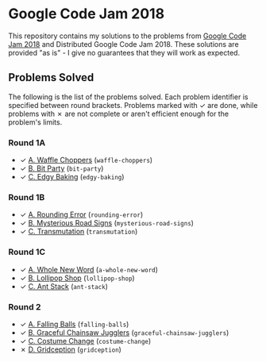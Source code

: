 # Google Code Jam 2018

This repository contains my solutions to the problems from [Google Code Jam 2018][1] and Distributed Google Code Jam 2018. These solutions are provided "as is" - I give no guarantees that they will work as expected.

## Problems Solved

The following is the list of the problems solved. Each problem identifier is specified between round brackets. Problems marked with ✓ are done, while problems with ✗ are not complete or aren't efficient enough for the problem's limits.


### Round 1A

* ✓ [A. Waffle Choppers][round1a1] (`waffle-choppers`)
* ✓ [B. Bit Party][round1a2] (`bit-party`)
* ✓ [C. Edgy Baking][round1a3] (`edgy-baking`)

### Round 1B

* ✓ [A. Rounding Error][round1b1] (`rounding-error`)
* ✓ [B. Mysterious Road Signs][round1b2] (`mysterious-road-signs`)
* ✓ [C. Transmutation][round1b3] (`transmutation`)

### Round 1C

* ✓ [A. Whole New Word][round1c1] (`a-whole-new-word`)
* ✓ [B. Lollipop Shop][round1c2] (`lollipop-shop`)
* ✓ [C. Ant Stack][round1c3] (`ant-stack`)

### Round 2

* ✓ [A. Falling Balls][round21] (`falling-balls`)
* ✓ [B. Graceful Chainsaw Jugglers][round22] (`graceful-chainsaw-jugglers`)
* ✓ [C. Costume Change][round23] (`costume-change`)
* ✗ [D. Gridception][round24] (`gridception`)


[1]: https://code.google.com/codejam
[2]: https://code.google.com/codejam/resources/quickstart-guide#dcj
[round1a1]: https://codejam.withgoogle.com/2018/challenges/0000000000007883/dashboard
[round1a2]: https://codejam.withgoogle.com/2018/challenges/0000000000007883/dashboard/000000000002fff6
[round1a3]: https://codejam.withgoogle.com/2018/challenges/0000000000007883/dashboard/000000000002fff7
[round1b1]: https://codejam.withgoogle.com/2018/challenges/0000000000007764/dashboard
[round1b2]: https://codejam.withgoogle.com/2018/challenges/0000000000007764/dashboard/000000000003675b
[round1b3]: https://codejam.withgoogle.com/2018/challenges/0000000000007764/dashboard/000000000003675c
[round1c1]: https://codejam.withgoogle.com/2018/challenges/0000000000007765/dashboard
[round1c2]: https://codejam.withgoogle.com/2018/challenges/0000000000007765/dashboard/000000000003e068
[round1c3]: https://codejam.withgoogle.com/2018/challenges/0000000000007765/dashboard/000000000003e0a8
[round21]: https://codejam.withgoogle.com/2018/challenges/0000000000007706/dashboard
[round22]: https://codejam.withgoogle.com/2018/challenges/0000000000007706/dashboard/00000000000459f3
[round23]: https://codejam.withgoogle.com/2018/challenges/0000000000007706/dashboard/0000000000045875
[round24]: https://codejam.withgoogle.com/2018/challenges/0000000000007706/dashboard/00000000000459f4